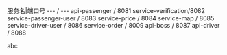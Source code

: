 
服务名|端口号
--- / ---
api-passenger / 8081
service-verification/8082
service-passenger-user / 8083
service-price / 8084
service-map / 8085
service-driver-user / 8086
service-order / 8009
api-boss / 8087
api-driver / 8088


abc


